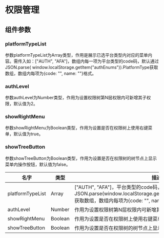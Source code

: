 # 权限管理

## 组件参数

### platformTypeList
参数platformTypeList为Array类型，作用是展示已选平台类型内对应的菜单内容。需传入如：["AUTH", "AFA"]，数组内每一项为平台类型的code码，默认通过JSON.parse(
window.localStorage.getItem("authEnums")).PlatformType获取数组，数组内每项为{code: "", name: ""}格式。

### authLevel
参数authLevel为Number类型，作用为设置权限树第N层权限内可新增其子权限，默认值为2。

### showRightMenu
参数showRightMenu为Boolean类型，作用为设置是否在权限树上使用右键菜单，默认值为true。

### showTreeButton
参数showTreeButton为Boolean类型，作用为设置是否在权限树的树节点上显示菜单内操作按钮，默认值为false。



| 名字 | 类型 | 描述 |
| ----- | ----- | ---------------------------------------------------------------- |
| platformTypeList | Array | ["AUTH", "AFA"]，平台类型的code码，通过JSON.parse(window.localStorage.getItem("authEnums")).PlatformType获取数组，数组内每项为{code: "", name: ""}格式 |
| authLevel | Number | 作用为设置权限树第N层权限内可新增其子权限，默认值为2 |
| showRightMenu | Boolean | 作用为设置是否在权限树上使用右键菜单，默认值为true |
| showTreeButton | Boolean | 作用为设置是否在权限树的树节点上显示菜单内操作按钮，默认值为false |
